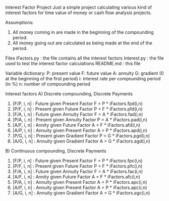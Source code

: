 Interest Factor Project
Just a simple project calculating various kind of interest factors for time
value of money or cash flow analysis projects.

Assumptions:
1) All money coming in are made in the beginning of the compounding period.
2) All money going out are calculated as being made at the end of the period.

Files
iFactors.py : the file contains all the interest factors
Interest.py : the file used to test the interest factor calculations
README.md   : this file

Variable dictionary:
P:  present value
F:  future value
A:  annuity
G:  gradient (0 at the beginning of the first period)
i:  interest rate per compounding period (in %)
n:  number of compounding period

Interest factors
A) Discrete compounding, Discrete Payments
1)  [F/P, i, n] : Future given Present Factor
        F = P * iFactors.fpd(i,n)
2)  [P/F, i, n] : Present given Future Factor
        P = F * iFactors.pfd(i,n)
3)  [F/A, i, n] : Future given Annuity Factor
        F = A * iFactors.fad(i,n)
4)  [P/A, i, n] : Present given Annuity Factor
        P = A * iFactors.pad(i,n)
5)  [A/F, i, n] : Annity given Future Factor
        A = F * iFactors.afd(i,n)
6)  [A/P, i, n] : Annuity given Present Factor
        A = P * iFactors.apd(i,n)
7)  [P/G, i, n] : Present given Gradient Factor
        P = G * iFactors.pgd(i,n)
8)  [A/G, i, n] : Annuity given Gradient Factor
        A = G * iFactors.agd(i,n)

B) Continuous compounding, Discrete Payments
1)  [F/P, i, n] : Future given Present Factor
        F = P * iFactors.fpc(i,n)
2)  [P/F, i, n] : Present given Future Factor
        P = F * iFactors.pfc(i,n)
3)  [F/A, i, n] : Future given Annuity Factor
        F = A * iFactors.fac(i,n)
4)  [A/F, i, n] : Annity given Future Factor
        A = F * iFactors.afc(i,n)
5)  [P/A, i, n] : Annuity given Present Factor
        A = P * iFactors.apc(i,n)
6)  [A/P, i, n] : Annuity given Present Factor
        A = P * iFactors.apc(i,n)
7)  [A/G, i, n] : Annuity given Gradient Factor
        A = G * iFactors.agc(i,n)
